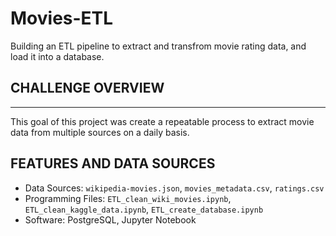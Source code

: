 # Movies-ETL

Building an ETL pipeline to extract and transfrom movie rating data, and load it into a database.

## CHALLENGE OVERVIEW
---
This goal of this project was create a repeatable process to extract movie data from multiple sources on a daily basis.

## FEATURES AND DATA SOURCES
- Data Sources: `wikipedia-movies.json`, `movies_metadata.csv`, `ratings.csv`
- Programming Files: `ETL_clean_wiki_movies.ipynb`, `ETL_clean_kaggle_data.ipynb`, `ETL_create_database.ipynb`
-  Software: PostgreSQL, Jupyter Notebook
